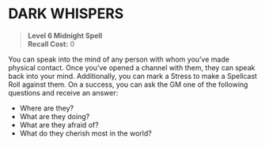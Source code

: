 ﻿# DARK WHISPERS

> **Level 6 Midnight Spell**  
> **Recall Cost:** 0

You can speak into the mind of any person with whom you’ve made physical contact. Once you’ve opened a channel with them, they can speak back into your mind. Additionally, you can mark a Stress to make a Spellcast Roll against them. On a success, you can ask the GM one of the following questions and receive an answer:

- Where are they?
- What are they doing?
- What are they afraid of?
- What do they cherish most in the world?
